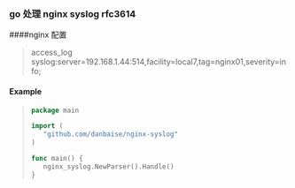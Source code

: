 

### go 处理 nginx syslog rfc3614

####nginx 配置
> access_log syslog:server=192.168.1.44:514,facility=local7,tag=nginx01,severity=info;

#### Example

> ```go
> package main
>
> import (
>    "github.com/danbaise/nginx-syslog"
> )
>
> func main() {
>    nginx_syslog.NewParser().Handle()
> }
> ```

